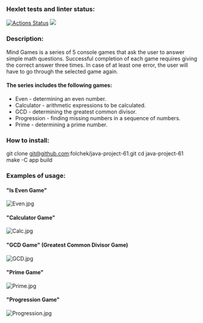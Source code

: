 ### Hexlet tests and linter status:
[![Actions Status](https://github.com/folchek/java-project-61/actions/workflows/hexlet-check.yml/badge.svg)](https://github.com/folchek/java-project-61/actions)
<a href="https://codeclimate.com/github/folchek/java-project-61/maintainability"><img src="https://api.codeclimate.com/v1/badges/5a9db2ca5c0535c879b0/maintainability" /></a>
### Description:
Mind Games is a series of 5 console games that ask the user to answer simple math questions. Successful completion of each game requires giving the correct answer three times. In case of at least one error, the user will have to go through the selected game again. 

#### The series includes the following games:

* Even - determining an even number.
* Calculator - arithmetic expressions to be calculated.
* GCD - determining the greatest common divisor.
* Progression - finding missing numbers in a sequence of numbers.
* Prime - determining a prime number.

### How to install:

git clone git@github.com:folchek/java-project-61.git
cd java-project-61
make -C app build

### Examples of usage:

#### "Is Even Game"

![Even.jpg](..%2F..%2FOneDrive%2F%D0%E0%E1%EE%F7%E8%E9%20%F1%F2%EE%EB%2F%EC%E5%EC%FB%2FEven.jpg)

#### "Calculator Game"

![Calc.jpg](..%2F..%2FOneDrive%2F%D0%E0%E1%EE%F7%E8%E9%20%F1%F2%EE%EB%2F%EC%E5%EC%FB%2FCalc.jpg)

#### "GCD Game" (Greatest Common Divisor Game)

![GCD.jpg](..%2F..%2FOneDrive%2F%D0%E0%E1%EE%F7%E8%E9%20%F1%F2%EE%EB%2F%EC%E5%EC%FB%2FGCD.jpg)

#### "Prime Game"

![Prime.jpg](..%2F..%2FOneDrive%2F%D0%E0%E1%EE%F7%E8%E9%20%F1%F2%EE%EB%2F%EC%E5%EC%FB%2FPrime.jpg)

#### "Progression Game"

![Progression.jpg](..%2F..%2FOneDrive%2F%D0%E0%E1%EE%F7%E8%E9%20%F1%F2%EE%EB%2F%EC%E5%EC%FB%2FProgression.jpg)